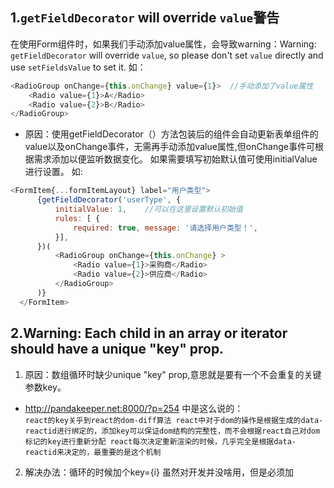 ## 1.`getFieldDecorator` will override `value`警告
在使用Form组件时，如果我们手动添加value属性，会导致warning：Warning: `getFieldDecorator` will override `value`, so please don't set `value` directly and use `setFieldsValue` to set it.
如：
```js
<RadioGroup onChange={this.onChange} value={1}>  //手动添加了value属性
    <Radio value={1}>A</Radio>
    <Radio value={2}>B</Radio>
</RadioGroup>
```
* 原因：使用getFieldDecorator（）方法包装后的组件会自动更新表单组件的value以及onChange事件，无需再手动添加value属性,但onChange事件可根据需求添加以便监听数据变化。
如果需要填写初始默认值可使用initialValue进行设置。
如:
```js
<FormItem{...formItemLayout} label="用户类型">
      {getFieldDecorator('userType', {
          initialValue: 1,    //可以在这里设置默认初始值
          rules: [ {
              required: true, message: '请选择用户类型！',
          }],
      })(
          <RadioGroup onChange={this.onChange} >
              <Radio value={1}>采购商</Radio>
              <Radio value={2}>供应商</Radio>
          </RadioGroup>
      )}
  </FormItem>
```
## 2.Warning: Each child in an array or iterator should have a unique "key" prop.
1. 原因：数组循环时缺少unique "key" prop,意思就是要有一个不会重复的关键参数key。
* http://pandakeeper.net:8000/?p=254 中是这么说的：<br/>
`
react的key关乎到react的dom-diff算法 react中对于dom的操作是根据生成的data-reactid进行绑定的，添加key可以保证dom结构的完整性，而不会根据react自己对dom标记的key进行重新分配 react每次决定重新渲染的时候，几乎完全是根据data-reactid来决定的，最重要的是这个机制
`
2. 解决办法：循环的时候加个key={i} 虽然对开发并没啥用，但是必须加
